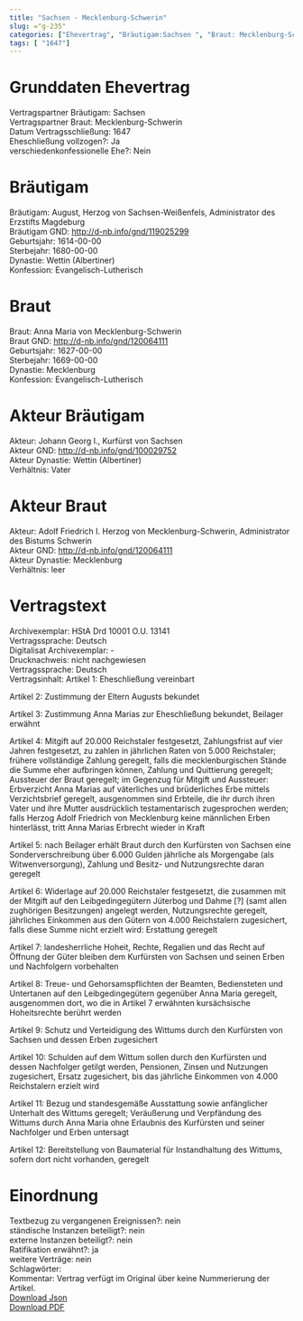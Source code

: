 ```yaml
---
title: "Sachsen - Mecklenburg-Schwerin"
slug: ="g-235"
categories: ["Ehevertrag", "Bräutigam:Sachsen ", "Braut: Mecklenburg-Schwerin", "Eheschließung vollzogen?:Ja", "verschiedenkonfessionelle Ehe?:Nein", "Dynastie Bräutigam:Wettin (Albertiner)", "Akteur Bräutigam:Johann Georg I., Kurfürst von Sachsen", "Akteur Braut:Adolf Friedrich I. Herzog von Mecklenburg-Schwerin, Administrator des Bistums Schwerin", "Textbezug?:nein", "Ständisch?:nein", "Ratifikation?:ja", "Sonstiges?:nein", "Bräutigam:Sachsen ", "Braut: Mecklenburg-Schwerin"]
tags: [ "1647"]
---
```

<!--more-->

# Grunddaten Ehevertrag

Vertragspartner Bräutigam: Sachsen <br>
Vertragspartner Braut: Mecklenburg-Schwerin<br>
Datum Vertragsschließung: 1647<br>
Eheschließung vollzogen?: Ja<br>
verschiedenkonfessionelle Ehe?: Nein<br>
# Bräutigam

Bräutigam: August, Herzog von Sachsen-Weißenfels, Administrator des Erzstifts Magdeburg<br>
Bräutigam GND: http://d-nb.info/gnd/119025299<br>
Geburtsjahr: 1614-00-00<br>
Sterbejahr: 1680-00-00<br>
Dynastie: Wettin (Albertiner)<br>
Konfession: Evangelisch-Lutherisch<br>
# Braut

Braut: Anna Maria von Mecklenburg-Schwerin<br>
Braut GND: http://d-nb.info/gnd/120064111<br>
Geburtsjahr: 1627-00-00<br>
Sterbejahr: 1669-00-00<br>
Dynastie: Mecklenburg<br>
Konfession: Evangelisch-Lutherisch<br>
# Akteur Bräutigam

Akteur: Johann Georg I., Kurfürst von Sachsen<br>
Akteur GND: http://d-nb.info/gnd/100029752<br>
Akteur Dynastie: Wettin (Albertiner)<br>
Verhältnis: Vater<br>
# Akteur Braut

Akteur: Adolf Friedrich I. Herzog von Mecklenburg-Schwerin, Administrator des Bistums Schwerin<br>
Akteur GND: http://d-nb.info/gnd/120064111<br>
Akteur Dynastie: Mecklenburg<br>
Verhältnis: leer<br>
# Vertragstext

Archivexemplar: HStA Drd 10001 O.U. 13141<br>
Vertragssprache: Deutsch<br>
Digitalisat Archivexemplar: -<br>
Drucknachweis: nicht nachgewiesen<br>
Vertragssprache: Deutsch<br>
Vertragsinhalt: Artikel 1: Eheschließung vereinbart 

Artikel 2: Zustimmung der Eltern Augusts bekundet

Artikel 3: Zustimmung Anna Marias zur Eheschließung bekundet, Beilager erwähnt

Artikel 4: Mitgift auf 20.000 Reichstaler festgesetzt, Zahlungsfrist auf vier Jahren festgesetzt, zu zahlen in jährlichen Raten von 5.000 Reichstaler; frühere vollständige Zahlung geregelt, falls die mecklenburgischen Stände die Summe eher aufbringen können, Zahlung und Quittierung geregelt; Aussteuer der Braut geregelt; im Gegenzug für Mitgift und Aussteuer: Erbverzicht Anna Marias auf väterliches und brüderliches Erbe mittels Verzichtsbrief geregelt, ausgenommen sind Erbteile, die ihr durch ihren Vater und ihre Mutter ausdrücklich testamentarisch zugesprochen werden; falls Herzog Adolf Friedrich von Mecklenburg keine männlichen Erben hinterlässt, tritt Anna Marias Erbrecht wieder in Kraft

Artikel 5: nach Beilager erhält Braut durch den Kurfürsten von Sachsen eine Sonderverschreibung über 6.000 Gulden jährliche als Morgengabe (als Witwenversorgung), Zahlung und Besitz- und Nutzungsrechte daran geregelt

Artikel 6: Widerlage auf 20.000 Reichstaler festgesetzt, die zusammen mit der Mitgift auf den Leibgedingegütern Jüterbog und Dahme [?] (samt allen zughörigen Besitzungen) angelegt werden, Nutzungsrechte geregelt, jährliches Einkommen aus den Gütern von 4.000 Reichstalern zugesichert, falls diese Summe nicht erzielt wird: Erstattung geregelt

Artikel 7: landesherrliche Hoheit, Rechte, Regalien und das Recht auf Öffnung der Güter bleiben dem Kurfürsten von Sachsen und seinen Erben und Nachfolgern vorbehalten

Artikel 8: Treue- und Gehorsamspflichten der Beamten, Bediensteten und Untertanen auf den Leibgedingegütern gegenüber Anna Maria geregelt, ausgenommen dort, wo die in Artikel 7 erwähnten kursächsische Hoheitsrechte berührt werden

Artikel 9: Schutz und Verteidigung des Wittums durch den Kurfürsten von Sachsen und dessen Erben zugesichert

Artikel 10: Schulden auf dem Wittum sollen durch den Kurfürsten und dessen Nachfolger getilgt werden, Pensionen, Zinsen und Nutzungen zugesichert, Ersatz zugesichert, bis das jährliche Einkommen von 4.000 Reichstalern erzielt wird

Artikel 11: Bezug und standesgemäße Ausstattung sowie anfänglicher Unterhalt des Wittums geregelt; Veräußerung und Verpfändung des Wittums durch Anna Maria ohne Erlaubnis des Kurfürsten und seiner Nachfolger und Erben untersagt

Artikel 12: Bereitstellung von Baumaterial für Instandhaltung des Wittums, sofern dort nicht vorhanden, geregelt <br>
# Einordnung

Textbezug zu vergangenen Ereignissen?: nein<br>
ständische Instanzen beteiligt?: nein<br>
externe Instanzen beteiligt?: nein<br>
Ratifikation erwähnt?: ja<br>
weitere Verträge: nein<br>
Schlagwörter: <br>
Kommentar: Vertrag verfügt im Original über keine Nummerierung der Artikel.<br>
[Download Json](/vertraege/vertrag-235.json)<br>
[Download PDF](/vertraege/v44.pdf)